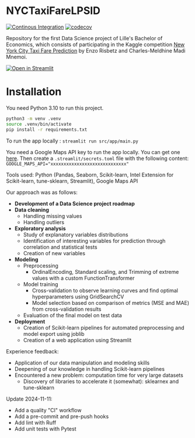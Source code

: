 # NYCTaxiFareLPSID

[![Continous Integration](https://github.com/cmnemoi/NYCTaxiFareLPSID/actions/workflows/ci.yaml/badge.svg)](https://github.com/cmnemoi/NYCTaxiFareLPSID/actions/workflows/ci.yaml)
[![codecov](https://codecov.io/github/cmnemoi/NYCTaxiFareLPSID/graph/badge.svg?token=31F9TEL4OU)](https://codecov.io/github/cmnemoi/NYCTaxiFareLPSID)

Repository for the first Data Science project of Lille's Bachelor of Economics, which consists of participating in the Kaggle competition [New York City Taxi Fare Prediction](https://www.kaggle.com/c/new-york-city-taxi-fare-prediction) by Enzo Risbetz and Charles-Meldhine Madi Mnemoi.

[![Open in Streamlit](https://static.streamlit.io/badges/streamlit_badge_black_white.svg)](https://cmnemoi-nyc-taxi-fare.streamlit.app/)

# Installation

You need Python 3.10 to run this project.
```bash
python3 -m venv .venv
source .venv/bin/activate
pip install -r requirements.txt
```

To run the app locally : `streamlit run src/app/main.py`

You need a Google Maps API key to run the app locally. You can get one [here](https://developers.google.com/maps/documentation/javascript/get-api-key).
Then create a `.streamlit/secrets.toml` file with the following content: `GOOGLE_MAPS_API="xxxxxxxxxxxxxxxxxxxxxxxxxxxxx"`

Tools used: Python (Pandas, Seaborn, Scikit-learn, Intel Extension for Scikit-learn, tune-sklearn, Streamlit), Google Maps API

Our approach was as follows:
* **Development of a Data Science project roadmap**
* **Data cleaning**
  * Handling missing values
  * Handling outliers
* **Exploratory analysis**
  * Study of explanatory variables distributions
  * Identification of interesting variables for prediction through correlation and statistical tests
  * Creation of new variables
* **Modeling**
  * Preprocessing
    * OrdinalEncoding, Standard scaling, and Trimming of extreme values with a custom FunctionTransformer
  * Model training
    * Cross-validation to observe learning curves and find optimal hyperparameters using GridSearchCV
    * Model selection based on comparison of metrics (MSE and MAE) from cross-validation results
  * Evaluation of the final model on test data
* **Deployment**
  * Creation of Scikit-learn pipelines for automated preprocessing and model export using joblib
  * Creation of a web application using Streamlit

Experience feedback:
* Application of our data manipulation and modeling skills
* Deepening of our knowledge in handling Scikit-learn pipelines
* Encountered a new problem: computation time for very large datasets
  * Discovery of libraries to accelerate it (somewhat): sklearnex and tune-sklearn

Update 2024-11-11:
* Add a quality "CI" workflow
* Add a pre-commit and pre-push hooks
* Add lint with Ruff
* Add unit tests with Pytest